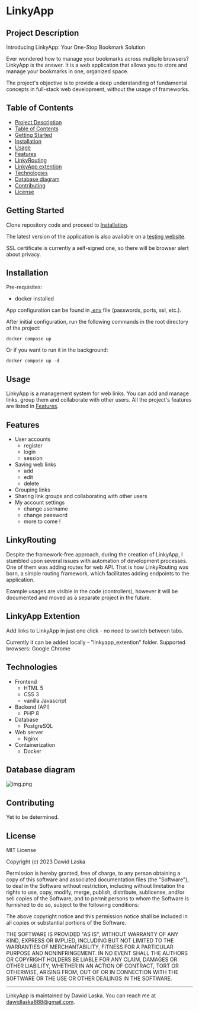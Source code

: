 # LinkyApp

## Project Description

Introducing LinkyApp: Your One-Stop Bookmark Solution

Ever wondered how to manage your bookmarks across multiple browsers? LinkyApp is the answer. It is a web application that allows you to store and manage your bookmarks in one, organized space.

The project's objective is to provide a deep understanding of fundamental concepts in full-stack web development, 
without the usage of frameworks.  

## Table of Contents

- [Project Description](#project-description)
- [Table of Contents](#table-of-contents)
- [Getting Started](#getting-started)
- [Installation](#installation)
- [Usage](#usage)
- [Features](#features)
- [LinkyRouting](#linkyrouting)
- [LinkyApp extention](#linkyapp-extention)
- [Technologies](#technologies)
- [Database diagram](#database-diagram)
- [Contributing](#contributing)
- [License](#license)

## Getting Started

Clone repository code and proceed to 
[Installation](#installation).

The latest version of the application is also available on a [testing website](https://srv24.mikr.us:20136).

SSL certificate is currently a self-signed one, so there will be browser alert about privacy. 

## Installation

Pre-requisites:
 - docker installed

App configuration can be found in [.env](.env) file (passwords, ports, ssl, etc.).

After initial configuration, run the following commands in the root directory of the project:

```docker compose up```

Or if you want to run it in the background:

```docker compose up -d```

## Usage

LinkyApp is a management system for web links. You can add and manage links, group them and collaborate with other 
users. All the project's features are listed in [Features](#features).

## Features

- User accounts
  - register
  - login
  - session
- Saving web links
  - add
  - edit
  - delete
- Grouping links
- Sharing link groups and collaborating with other users
- My account settings
  - change username
  - change password
  - more to come !

## LinkyRouting

Despite the framework-free approach, during the creation of LinkyApp, I stumbled upon several issues with automation of
development processes. One of them was adding routes for web API. That is how LinkyRouting was born, a simple 
routing framework, which facilitates adding endpoints to the application.

Example usages are visible in the code (controllers), however it will be documented and moved as a separate project in 
the future.

## LinkyApp Extention

Add links to LinkyApp in just one click - no need to switch between tabs.

Currently it can be added locally - "linkyapp_extention" folder.
Supported browsers: Google Chrome

## Technologies

- Frontend
  - HTML 5
  - CSS 3
  - vanilla Javascript
- Backend (API)
  - PHP 8
- Database
  - PostgreSQL
- Web server 
  - Nginx
- Containerization
  - Docker

## Database diagram

![img.png](database_diagram.png)

## Contributing

Yet to be determined.

## License

MIT License

Copyright (c) 2023 Dawid Laska

Permission is hereby granted, free of charge, to any person obtaining a copy
of this software and associated documentation files (the "Software"), to deal
in the Software without restriction, including without limitation the rights
to use, copy, modify, merge, publish, distribute, sublicense, and/or sell
copies of the Software, and to permit persons to whom the Software is
furnished to do so, subject to the following conditions:

The above copyright notice and this permission notice shall be included in all
copies or substantial portions of the Software.

THE SOFTWARE IS PROVIDED "AS IS", WITHOUT WARRANTY OF ANY KIND, EXPRESS OR
IMPLIED, INCLUDING BUT NOT LIMITED TO THE WARRANTIES OF MERCHANTABILITY,
FITNESS FOR A PARTICULAR PURPOSE AND NONINFRINGEMENT. IN NO EVENT SHALL THE
AUTHORS OR COPYRIGHT HOLDERS BE LIABLE FOR ANY CLAIM, DAMAGES OR OTHER
LIABILITY, WHETHER IN AN ACTION OF CONTRACT, TORT OR OTHERWISE, ARISING FROM,
OUT OF OR IN CONNECTION WITH THE SOFTWARE OR THE USE OR OTHER DEALINGS IN THE
SOFTWARE.


---

LinkyApp is maintained by Dawid Laska. You can reach me at dawidlaska888@gmail.com.
